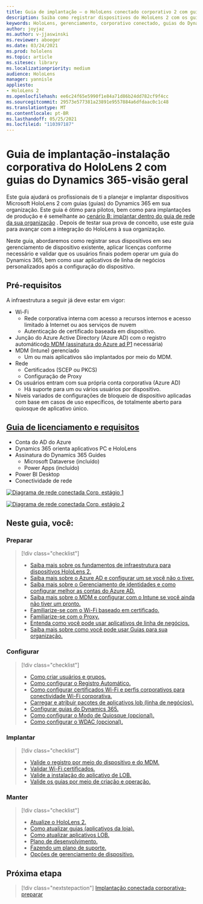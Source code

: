 ```yaml
---
title: Guia de implantação – o HoloLens conectado corporativo 2 com guias do Dynamics 365-visão geral
description: Saiba como registrar dispositivos do HoloLens 2 com os guias do Dynamics 365 em uma rede corporativa conectada.
keywords: HoloLens, gerenciamento, corporativo conectado, guias do Dynamics 365, AAD, Azure AD, MDM, gerenciamento de dispositivo móvel
author: joyjaz
ms.author: v-jjaswinski
ms.reviewer: aboeger
ms.date: 03/24/2021
ms.prod: hololens
ms.topic: article
ms.sitesec: library
ms.localizationpriority: medium
audience: HoloLens
manager: yannisle
appliesto:
- HoloLens 2
ms.openlocfilehash: ee6c24f65e5990f1e84a71d86b24dd782cf9f4cc
ms.sourcegitcommit: 29573e577381a23891e9557884a6dfdaac0c1c48
ms.translationtype: MT
ms.contentlocale: pt-BR
ms.lasthandoff: 05/25/2021
ms.locfileid: "110397187"
---
```

# <a name="deployment-guide---corporate-connected-hololens-2-with-dynamics-365-guides---overview"></a>Guia de implantação-instalação corporativa do HoloLens 2 com guias do Dynamics 365-visão geral

Este guia ajudará os profissionais de ti a planejar e implantar dispositivos Microsoft HoloLens 2 com guias (guias) do Dynamics 365 em sua organização. Este guia é ótimo para pilotos, bem como para implantações de produção e é semelhante ao [cenário B: implantar dentro do guia de rede da sua organização](https://docs.microsoft.com/hololens/common-scenarios#scenario-b-deploy-inside-your-organizations-network) . Depois de testar sua prova de conceito, use este guia para avançar com a integração do HoloLens à sua organização.

Neste guia, abordaremos como registrar seus dispositivos em seu gerenciamento de dispositivo existente, aplicar licenças conforme necessário e validar que os usuários finais podem operar um guia do Dynamics 365, bem como usar aplicativos de linha de negócios personalizados após a configuração do dispositivo. 

## <a name="prerequisites"></a>Pré-requisitos

A infraestrutura a seguir já deve estar em vigor:
- Wi-Fi
    - Rede corporativa interna com acesso a recursos internos e acesso limitado à Internet ou aos serviços de nuvem
    - Autenticação de certificado baseada em dispositivo.
- Junção do Azure Active Directory (Azure AD) com o registro automático[do MDM (assinatura do Azure ad P1](https://docs.microsoft.com/azure/active-directory/fundamentals/active-directory-whatis) necessária)
- MDM (Intune) gerenciado
    - Um ou mais aplicativos são implantados por meio do MDM.
- Rede 
    - Certificados (SCEP ou PKCS)
    - Configuração de Proxy
- Os usuários entram com sua própria conta corporativa (Azure AD)
    - Há suporte para um ou vários usuários por dispositivo.
- Níveis variados de configurações de bloqueio de dispositivo aplicadas com base em casos de uso específicos, de totalmente aberto para quiosque de aplicativo único.

## <a name="guides-licensing-and-requirements"></a>[Guia de licenciamento e requisitos](https://docs.microsoft.com/dynamics365/mixed-reality/guides/requirements#licensing-and-product-requirements)
- Conta do AD do Azure
- Dynamics 365 orienta aplicativos PC e HoloLens
- Assinatura do Dynamics 365 Guides
    - Microsoft Dataverse (incluído)
    - Power Apps (incluído)
- Power BI Desktop
- Conectividade de rede

[![Diagrama de rede conectada Corp, estágio 1 ](./images/deployment-guides-revised-scenario-b-01-1.png)](./images/deployment-guides-revised-scenario-b-01-1.png#lightbox)

[![Diagrama de rede conectada Corp, estágio 2 ](./images/deployment-guides-revised-scenario-b-02-1.png)](./images/deployment-guides-revised-scenario-b-02-1.png#lightbox)

## <a name="in-this-guide-you-will"></a>Neste guia, você:
### <a name="prepare"></a>Preparar
> [!div class="checklist"]
>- [Saiba mais sobre os fundamentos de infraestrutura para dispositivos HoloLens 2.](hololens2-corp-connected-prepare.md#infrastructure-essentials)
>- [Saiba mais sobre o Azure AD e configurar um se você não o tiver.](hololens2-corp-connected-prepare.md#azure-active-directory)
>- [Saiba mais sobre o Gerenciamento de identidades e como configurar melhor as contas do Azure AD.](hololens2-corp-connected-prepare.md#identity-management)
>- [Saiba mais sobre o MDM e configurar com o Intune se você ainda não tiver um pronto.](hololens2-corp-connected-prepare.md#mobile-device-management)
>- [Familiarize-se com o Wi-Fi baseado em certificado.](hololens2-corp-connected-prepare.md#certificates)
>- [Familiarize-se com o Proxy.](hololens2-corp-connected-prepare.md#proxy)
>- [Entenda como você pode usar aplicativos de linha de negócios.](hololens2-corp-connected-prepare.md#line-of-business-apps)
>- [Saiba mais sobre como você pode usar Guias para sua organização.](hololens2-corp-connected-prepare.md#guides-playbook)
### <a name="configure"></a>Configurar
> [!div class="checklist"]
>- [Como criar usuários e grupos.](hololens2-corp-connected-configure.md#azure-users-and-groups)
>- [Como configurar o Registro Automático.](hololens2-corp-connected-configure.md#auto-enrollment-on-hololens-2)
>- [Como configurar certificados Wi-Fi e perfis corporativos para conectividade Wi-Fi corporativa.](hololens2-corp-connected-configure.md#corporate-wi-fi-connectivity)
>- [Carregar e atribuir pacotes de aplicativos lob (linha de negócios).](hololens2-corp-connected-configure.md#app-deployment)
>- [Configurar guias do Dynamics 365.](hololens2-corp-connected-configure.md#setup-guides-application-licenses-dataverse-and-authoring)
>- [Como configurar o Modo de Quiosque (opcional).](hololens2-corp-connected-configure.md#optional-kiosk-mode)
>- [Como configurar o WDAC (opcional).](hololens2-corp-connected-configure.md#optional-wdac)
### <a name="deploy"></a>Implantar
> [!div class="checklist"]
>-  [Valide o registro por meio do dispositivo e do MDM.](hololens2-corp-connected-deploy.md#enrollment-validation)
>-  [Validar Wi-Fi certificados.](hololens2-corp-connected-deploy.md#wi-fi-certificate-validation)
>-  [Valide a instalação do aplicativo de LOB.](hololens2-corp-connected-deploy.md#validate-lob-app-install)
>-  [Valide os guias por meio de criação e operação.](hololens2-corp-connected-deploy.md#validate-dynamics-365-guides)
### <a name="maintain"></a>Manter
> [!div class="checklist"]
>- [Atualize o HoloLens 2.](hololens2-corp-connected-maintain.md#update-hololens)
>- [Como atualizar guias (aplicativos da loja).](hololens2-corp-connected-maintain.md#how-to-update-dynamics-365-guides-and-other-store-apps)
>- [Como atualizar aplicativos LOB.](hololens2-corp-connected-maintain.md#how-to-update-lob-apps) 
>- [Plano de desenvolvimento.](hololens2-corp-connected-maintain.md#development-plan) 
>- [Fazendo um plano de suporte.](hololens2-corp-connected-maintain.md#support-plan)
>- [Opções de gerenciamento de dispositivo.](hololens2-corp-connected-maintain.md#device-management)

## <a name="next-step"></a>Próxima etapa 
> [!div class="nextstepaction"]
> [Implantação conectada corporativa-preparar](hololens2-corp-connected-prepare.md)

